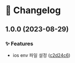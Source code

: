 # 🌈 Changelog
## 1.0.0 (2023-08-29)


### ✨ Features

* ios env 파일 설정 ([c2d24c6](https://github.com/Central-MakeUs/OpenOff-Client/commit/c2d24c6bf1134b3b653404750a0df00f2b4c4bf4))
